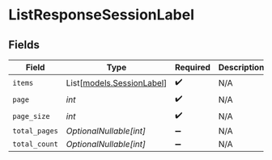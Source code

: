 # ListResponseSessionLabel


## Fields

| Field                                                  | Type                                                   | Required                                               | Description                                            |
| ------------------------------------------------------ | ------------------------------------------------------ | ------------------------------------------------------ | ------------------------------------------------------ |
| `items`                                                | List[[models.SessionLabel](../models/sessionlabel.md)] | :heavy_check_mark:                                     | N/A                                                    |
| `page`                                                 | *int*                                                  | :heavy_check_mark:                                     | N/A                                                    |
| `page_size`                                            | *int*                                                  | :heavy_check_mark:                                     | N/A                                                    |
| `total_pages`                                          | *OptionalNullable[int]*                                | :heavy_minus_sign:                                     | N/A                                                    |
| `total_count`                                          | *OptionalNullable[int]*                                | :heavy_minus_sign:                                     | N/A                                                    |